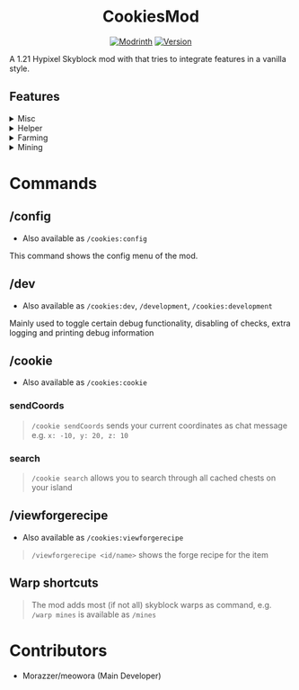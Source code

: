 <div align="center">
<h1>CookiesMod</h1>

[![Modrinth](https://img.shields.io/modrinth/dt/Te5vDuHn?style=flat&logo=modrinth)](https://modrinth.com/mod/cookies-mod)
[![Version](https://img.shields.io/modrinth/v/Te5vDuHn?style=flat&logo=modrinth&logo=)](https://modrinth.com/mod/cookies-mod/version/1.0.1-beta+7)

</div>

A 1.21 Hypixel Skyblock mod with that tries to integrate features in a vanilla style.

## Features


<details >
<summary>Misc</summary>

- Scrollable Tooltips
  - Allows for horizontal scrolling while holding ctrl
  - Allows for chopping of the tooltip while holding shift
- Storage preview
#### Items

- Creation date
- Donated to museum
- NPC Value

#### Render

- Hide own armor
- Hide other armor
- Show dyed armor
  - Only visible if either `Hide own armor` or `Hide other armor` is enabled
- Hide fire
- Hide lightning

#### Render - UI

- Hide active potions from inventory
- Hide health bar
- Hide armor bar
- Hide food bar

#### Render - Inventory

- Show forge recipe
 - Adds an item to the recipe book to show all forge recipes
 - Also enables the `/showforgerecipe` command
- Show pet level
- Show rarity in level
  - Only visible if `Show pet level` is enabled
</details>
<details >
<summary>Helper</summary>

- Craft Helper
- Anvil combine helper
- Chest search
  - Use `/cookie search` (or use the keybind) to open the search screen!
</details>
<details >
<summary>Farming</summary>

- Plot price breakdown
- Yaw/Pitch display
  - Will fade out after not moving your cursor for a few seconds

#### Rancher's Boots

- Show rancher's speed as item stack size
- Show rancher's speed overlay in the edit menu

#### Composter

- Show total compost upgrade price breakdown
- Change sorting behaviour of the price breakdown
  - Only visible if `Compost upgrade price` is enabled

#### Visitor

- Show visitor materials

#### Jacob

- Highlight unclaimed contests
</details>
<details >
<summary>Mining</summary>

- Highlight unclaimed commissions (`Modify commission items`)
  - Changes the commission items to knowledge book for completed, writeable book for started and written book for new commission
- Puzzler solver

#### HOTM

- Show perk level as stack size
- Highlight disabled
  - Changes the item for disabled perks to a redstone dust
- Cost for next 10
- Cost for max level
</details>

# Commands


## /config
- Also available as `/cookies:config`

This command shows the config menu of the mod.

## /dev
- Also available as `/cookies:dev`, `/development`, `/cookies:development`

Mainly used to toggle certain debug functionality, disabling of checks, extra logging and printing debug information

## /cookie
- Also available as `/cookies:cookie`

### sendCoords
> `/cookie sendCoords` sends your current coordinates as chat message e.g. `x: -10, y: 20, z: 10`

### search
> `/cookie search` allows you to search through all cached chests on your island

## /viewforgerecipe
- Also available as `/cookies:viewforgerecipe`
> `/viewforgerecipe <id/name>` shows the forge recipe for the item

## Warp shortcuts
> The mod adds most (if not all) skyblock warps as command, e.g. `/warp mines` is available as `/mines`

<h1> Contributors </h1>

- Morazzer/meowora (Main Developer)
